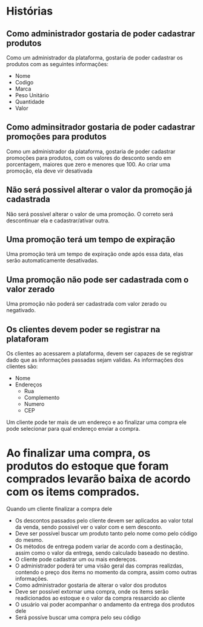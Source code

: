 # Histórias

## Como administrador gostaria de poder cadastrar produtos

Como um administrador da plataforma, gostaria de poder cadastrar os produtos com as seguintes informações:

- Nome
- Codigo
- Marca
- Peso Unitário
- Quantidade
- Valor

## Como adminsitrador gostaria de poder cadastrar promoções para produtos

Como um administrador da plataforma, gostaria de poder cadastrar promoções para produtos, com os valores do desconto sendo em porcentagem, maiores que zero e
menores que 100. Ao criar uma promoção, ela deve vir desativada

## Não será possivel alterar o valor da promoção já cadastrada

Não será possível alterar o valor de uma promoção. O correto será descontinuar ela e cadastrar/ativar outra.

## Uma promoção terá um tempo de expiração

Uma promoção terá um tempo de expiração onde após essa data, elas serão automaticamente desativadas.

## Uma promoção não pode ser cadastrada com o valor zerado

Uma promoção não poderá ser cadastrada com valor zerado ou negativado. 

## Os clientes devem poder se registrar na plataforam

Os clientes ao acessarem a plataforma, devem ser capazes de se registrar dado que as informações passadas sejam validas. As informações dos clientes são:

- Nome
- Endereços
    - Rua
    - Complemento
    - Numero
    - CEP

Um cliente pode ter mais de um endereço e ao finalizar uma compra ele pode selecionar para qual endereço enviar a compra.

# Ao finalizar uma compra, os produtos do estoque que foram comprados levarão baixa de acordo com os items comprados.

Quando um cliente finalizar a compra dele
- Os descontos passados pelo cliente devem ser aplicados ao valor total da venda, sendo possivel ver o valor com e sem desconto.
- Deve ser possível buscar um produto tanto pelo nome como pelo código do mesmo.
- Os métodos de entrega podem variar de acordo com a destinação, assim como o valor da entrega, sendo calculado baseado no destino.
- O cliente pode cadastrar um ou mais endereços.
- O administrador poderá ter uma visão geral das compras realizdas, contendo o preço dos items no momento da compra, assim como outras informações.
- Como administrador gostaria de alterar o valor dos produtos
- Deve ser possível extornar uma compra, onde os items serão readicionados ao estoque e o valor da compra ressarcido ao cliente
- O usuário vai poder acompanhar o andamento da entrega dos produtos dele
- Será possíve buscar uma compra pelo seu código